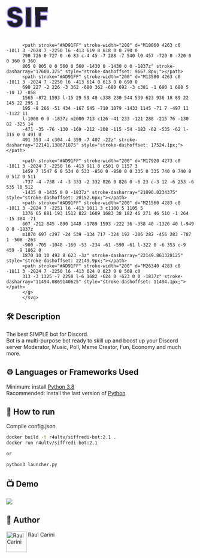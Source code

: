 <svg version="1.0" class="svg-res" width="900.000000pt" height="200.000000pt" viewBox="0 0 4280.000000 803.000000" preserveAspectRatio="xMidYMid meet">
          <g transform="translate(0.000000,803.000000) scale(0.100000,-0.100000)" fill="#1D1E28">
          <path stroke="#AD91FF" stroke-width="200" d="M1670 6184 c-248 -29 -362 -51 -515 -101 -631 -203 -969 -686 -941
          -1343 16 -367 124 -626 352 -839 220 -205 484 -320 1087 -472 493 -124 609
          -166 714 -262 80 -73 98 -113 98 -217 0 -73 -4 -93 -28 -141 -72 -148 -254
          -239 -476 -239 -289 1 -485 148 -523 393 l-13 77 -634 0 -634 0 6 -122 c16
          -363 159 -700 401 -941 117 -117 237 -203 401 -283 295 -145 593 -206 1000
          -206 616 0 1082 160 1406 482 190 188 301 394 361 673 30 141 33 497 4 627
          -98 450 -361 730 -877 933 -148 59 -286 100 -623 188 -462 121 -582 167 -679
          262 -141 137 -103 342 81 436 102 52 302 69 425 37 177 -48 292 -174 305 -333
          l5 -63 620 0 620 0 -6 123 c-26 576 -358 1024 -901 1216 -245 87 -408 112
          -741 116 -143 2 -276 1 -295 -1z" stroke-dasharray="22109.564453125" style="stroke-dashoffset: 53.8577px;"></path>
          <path stroke="#AD91FF" stroke-width="200" d="M4410 4253 c0 -1011 3 -2024 7 -2250 l6 -413 624 0 623 0 0 568 c0
          313 -3 1325 -7 2250 l-6 1682 -624 0 -623 0 0 -1837z" stroke-dasharray="11494.0869140625" style="stroke-dashoffset: 1077.51px;"></path>
          <path stroke="#AD91FF" stroke-width="200" d="M6540 4253 c0 -1011 3 -2024 7 -2250 l6 -413 619 0 618 0 0 790 0
          790 726 0 727 0 -6 83 c-4 45 -7 288 -7 540 l0 457 -720 0 -720 0 0 360 0 360
          805 0 805 0 0 560 0 560 -1430 0 -1430 0 0 -1837z" stroke-dasharray="17600.375" style="stroke-dashoffset: 5172.91px;"></path>

          <path stroke="#AD91FF" stroke-width="200" d="M10060 4263 c0 -1011 3 -2024 7 -2250 l6 -413 619 0 618 0 0 790 0
          790 726 0 727 0 -6 83 c-4 45 -7 288 -7 540 l0 457 -720 0 -720 0 0 360 0 360
          805 0 805 0 0 560 0 560 -1430 0 -1430 0 0 -1837z" stroke-dasharray="17600.375" style="stroke-dashoffset: 9667.8px;"></path>
          <path stroke="#AD91FF" stroke-width="200" d="M13580 4263 c0 -1011 3 -2024 7 -2250 l6 -413 614 0 613 0 0 690 0
          690 227 -2 226 -3 362 -680 362 -680 692 -3 c381 -1 690 1 688 5 -10 17 -858
          1565 -872 1593 l-15 29 59 40 c338 230 544 539 623 936 18 89 22 145 22 295 1
          195 -8 266 -51 434 -167 645 -710 1079 -1433 1145 -71 7 -497 11 -1122 11
          l-1008 0 0 -1837z m2000 713 c126 -41 233 -121 288 -215 76 -130 82 -325 14
          -471 -35 -76 -130 -169 -212 -208 -115 -54 -183 -62 -535 -62 l-315 0 0 491 0
          491 353 -4 c304 -4 359 -7 407 -22z" stroke-dasharray="22141.138671875" style="stroke-dashoffset: 17524.1px;"></path>

          <path stroke="#AD91FF" stroke-width="200" d="M17920 4273 c0 -1011 3 -2024 7 -2250 l6 -413 911 0 c501 0 1157 3
          1459 7 l547 6 0 534 0 533 -850 0 -850 0 0 335 0 335 740 0 740 0 0 512 0 511
          -737 -4 -738 -4 -3 333 -2 332 826 0 826 0 -6 23 c-3 12 -6 253 -6 535 l0 512
          -1435 0 -1435 0 0 -1837z" stroke-dasharray="21090.0234375" style="stroke-dashoffset: 20152.6px;"></path>
          <path stroke="#AD91FF" stroke-width="200" d="M21560 4283 c0 -1011 3 -2024 7 -2251 l6 -413 1011 3 c1100 5 1105 5
          1376 65 881 193 1512 822 1689 1683 38 182 46 271 46 510 -1 264 -15 384 -71
          607 -212 845 -890 1448 -1789 1593 -222 36 -358 40 -1326 40 l-949 0 0 -1837z
          m1870 697 c297 -24 539 -134 717 -324 192 -206 282 -456 283 -787 1 -508 -263
          -900 -705 -1048 -160 -53 -234 -61 -590 -61 l-322 0 -6 353 c-9 459 -9 1862 0
          1870 10 10 492 8 623 -3z" stroke-dasharray="22149.861328125" style="stroke-dashoffset: 22149.9px;"></path>
          <path stroke="#AD91FF" stroke-width="200" d="M26340 4283 c0 -1011 3 -2024 7 -2250 l6 -413 624 0 623 0 0 568 c0
          313 -3 1325 -7 2250 l-6 1682 -624 0 -623 0 0 -1837z" stroke-dasharray="11494.0869140625" style="stroke-dashoffset: 11494.1px;"></path>
          </g>
          </svg>

## 🛠️ Description
<!--Remove the below lines and add yours -->
The best SIMPLE bot for Discord.<br>
Bot is a multi-purpose bot ready to skill up and boost up your Discord server
Moderator, Music, Poll, Meme Creator, Fun, Economy and much more.

## ⚙️ Languages or Frameworks Used
<!--Remove the below lines and add yours -->
Minimum: install [Python 3.8](https://www.python.org/downloads/release/python-3812/)    
Racommended: install the last version of [Python](https://www.python.org/downloads/)

## 🌟 How to run
<!--Remove the below lines and add yours -->
Compile config.json

```Bash
docker build -t r4ultv/siffredi-bot:2.1 .
docker run r4ultv/siffredi-bot:2.1

or

python3 launcher.py
```


## 📺 Demo
<!-- Add a Screenshot/GIF showing the sample use of the script (jpeg/png/gif). -->
<a href="https://siffredi.altervista.com">
  <img src="https://media.giphy.com/media/oMmbMhqwBlNYlbCEI5/giphy.gif" />
</a>

## 🤖 Author 
<!--Remove the below lines and add yours -->
<a href="https://www.raulcarini.com">
  <img align="left" alt="Raul Carini" width="55px" src="https://avatars.githubusercontent.com/u/85316240" />
</a>
Raul Carini

